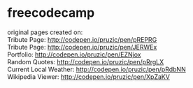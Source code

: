 # freecodecamp
original pages created on: </br>
Tribute Page: http://codepen.io/pruzic/pen/pREPRG </br>
Tribute Page: http://codepen.io/pruzic/pen/JERWEx </br>
Portfolio: http://codepen.io/pruzic/pen/EZNjox </br>
Random Quotes: http://codepen.io/pruzic/pen/pRrgLX </br>
Current Local Weather: http://codepen.io/pruzic/pen/pRdbNN </br>
Wikipedia Viewer: http://codepen.io/pruzic/pen/XpZaKV